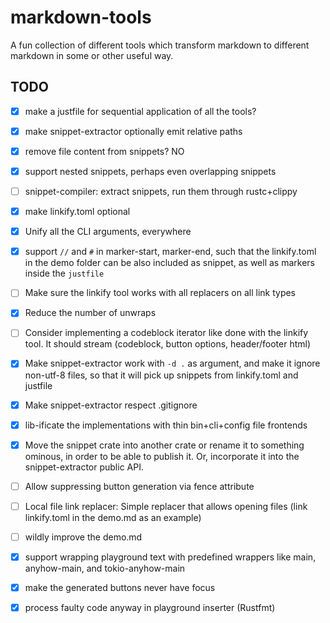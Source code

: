 # markdown-tools

A fun collection of different tools which transform markdown to different markdown in some or other useful way.

## TODO

- [x] make a justfile for sequential application of all the tools?

- [x] make snippet-extractor optionally emit relative paths

- [x] remove file content from snippets? NO

- [x] support nested snippets, perhaps even overlapping snippets

- [ ] snippet-compiler: extract snippets, run them through rustc+clippy

- [x] make linkify.toml optional

- [x] Unify all the CLI arguments, everywhere

- [x] support `//` and `#` in marker-start, marker-end, such that the linkify.toml in the demo folder can be also included as snippet, as well as markers inside the `justfile`

- [ ] Make sure the linkify tool works with all replacers on all link types

- [x] Reduce the number of unwraps

- [ ] Consider implementing a codeblock iterator like done with the linkify tool. It should stream (codeblock, button options, header/footer html)

- [x] Make snippet-extractor work with `-d .` as argument, and make it ignore non-utf-8 files, so that it will pick up snippets from linkify.toml and justfile

- [x] Make snippet-extractor respect .gitignore

- [x] lib-ificate the implementations with thin bin+cli+config file frontends

- [x] Move the snippet crate into another crate or rename it to something ominous, in order to be able to publish it. Or, incorporate it into the snippet-extractor public API.

- [ ] Allow suppressing button generation via fence attribute

- [ ] Local file link replacer: Simple replacer that allows opening files (link linkify.toml in the demo.md as an example)

- [ ] wildly improve the demo.md

- [x] support wrapping playground text with predefined wrappers like main, anyhow-main, and tokio-anyhow-main

- [x] make the generated buttons never have focus

- [x] process faulty code anyway in playground inserter (Rustfmt)
